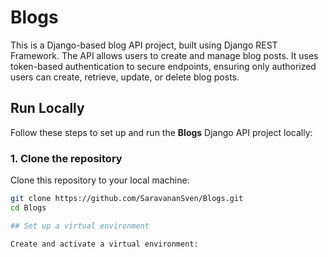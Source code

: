 # Blogs
This is a Django-based blog API project, built using Django REST Framework. The API allows users to create and manage blog posts. It uses token-based authentication to secure endpoints, ensuring only authorized users can create, retrieve, update, or delete blog posts.

## Run Locally

Follow these steps to set up and run the **Blogs** Django API project locally:

### 1. Clone the repository

Clone this repository to your local machine:

```bash
git clone https://github.com/SaravananSven/Blogs.git
cd Blogs

## Set up a virtual environment

Create and activate a virtual environment:
